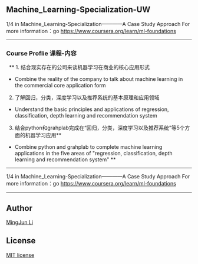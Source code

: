 ## Machine_Learning-Specialization-UW


1/4 in Machine_Learning-Specialization————A Case Study Approach
For more information：go https://www.coursera.org/learn/ml-foundations

--- 
### Course Proflie 课程-内容
 
** 1. 结合现实存在的公司来谈机器学习在商业的核心应用形式
* Combine the reality of the company to talk about machine learning in the commercial core application form
2. 了解回归，分类，深度学习以及推荐系统的基本原理和应用领域
* Understand the basic principles and applications of regression, classification, depth learning and recommendation system
3. 结合python和grahplab完成在“回归，分类，深度学习以及推荐系统”等5个方面的机器学习应用**
* Combine python and grahplab to complete machine learning applications in the five areas of "regression, classification, depth learning and recommendation system" **

---
1/4 in Machine_Learning-Specialization————A Case Study Approach
For more information：go https://www.coursera.org/learn/ml-foundations

---
## Author
[MingJun Li](https://github.com/littlewizardLI)

## License
[MIT license](https://github.com/littlewizardLI/LICENSE)

